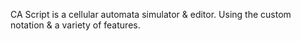CA Script is a cellular automata simulator & editor. Using the custom notation & a variety of features.
